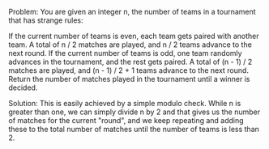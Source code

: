 Problem:
You are given an integer n, the number of teams in a tournament that has strange rules:

If the current number of teams is even, each team gets paired with another team. A total of n / 2 matches are played, and n / 2 teams advance to the next round.
If the current number of teams is odd, one team randomly advances in the tournament, and the rest gets paired. A total of (n - 1) / 2 matches are played, and (n - 1) / 2 + 1 teams advance to the next round.
Return the number of matches played in the tournament until a winner is decided.

Solution:
    This is easily achieved by a simple modulo check. While n is greater than one, we can simply divide n by 2 and that gives us the number of matches for the current "round", and we keep repeating and adding these to the total number of matches until the number of teams is less than 2.